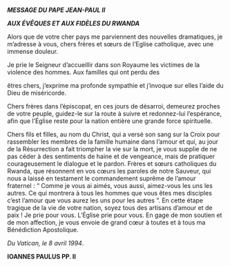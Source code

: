 ***MESSAGE DU PAPE JEAN-PAUL II***

***AUX ÉVÊQUES ET AUX FIDÈLES DU RWANDA***

Alors que de votre cher pays me parviennent des nouvelles dramatiques, je m’adresse à vous, chers frères et sœurs de l’Eglise catholique, avec une immense douleur.

Je prie le Seigneur d’accueillir dans son Royaume les victimes de la violence des hommes. Aux familles qui ont perdu des

êtres chers, j’exprime ma profonde sympathie et j’invoque sur elles l’aide du Dieu de miséricorde.

Chers frères dans l’épiscopat, en ces jours de désarroi, demeurez proches de votre peuple, guidez-le sur la route à suivre et redonnez-lui l’espérance, afin que l’Église reste pour la nation entière une grande force spirituelle.

Chers fils et filles, au nom du Christ, qui a versé son sang sur la Croix pour rassembler les membres de la famille humaine dans l’amour et qui, au jour de la Résurrection a fait triompher la vie sur la mort, je vous supplie de ne pas céder à des sentiments de haine et de vengeance, mais de pratiquer courageusement le dialogue et le pardon. Frères et sœurs catholiques du Rwanda, que résonnent en vos cœurs les paroles de notre Sauveur, qui nous a laissé en testament le commandement suprême de l’amour fraternel : “ Comme je vous ai aimés, vous aussi, aimez-vous les uns les autres. Ce qui montrera à tous les hommes que vous êtes mes disciples c’est l’amour que vous aurez les uns pour les autres ”. En cette étape tragique de la vie de votre nation, soyez tous des artisans d’amour et de paix ! Je prie pour vous. L’Église prie pour vous. En gage de mon soutien et de mon affection, je vous envoie de grand cœur à toutes et à tous ma Bénédiction Apostolique.

*Du Vatican, le 8 avril 1994*.

**IOANNES PAULUS PP. II**